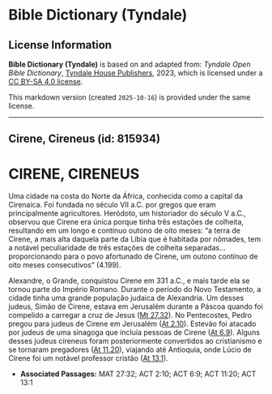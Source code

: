 # Bible Dictionary (Tyndale)

## License Information

**Bible Dictionary (Tyndale)** is based on and adapted from: _Tyndale Open Bible Dictionary_, [Tyndale House Publishers](https://tyndaleopenresources.com/), 2023, which is licensed under a [CC BY-SA 4.0 license](https://creativecommons.org/licenses/by-sa/4.0/legalcode.en).

This markdown version (created `2025-10-16`) is provided under the same license.



--------------------------------

## Cirene, Cireneus (id: 815934)

CIRENE, CIRENEUS
================

Uma cidade na costa do Norte da África, conhecida como a capital da Cirenaica. Foi fundada no século VII a.C. por gregos que eram principalmente agricultores. Heródoto, um historiador do século V a.C., observou que Cirene era única porque tinha três estações de colheita, resultando em um longo e contínuo outono de oito meses: “a terra de Cirene, a mais alta daquela parte da Líbia que é habitada por nômades, tem a notável peculiaridade de três estações de colheita separadas... proporcionando para o povo afortunado de Cirene, um outono contínuo de oito meses consecutivos” (4\.199\).

Alexandre, o Grande, conquistou Cirene em 331 a.C., e mais tarde ela se tornou parte do Império Romano. Durante o período do Novo Testamento, a cidade tinha uma grande população judaica de Alexandria. Um desses judeus, Simão de Cirene, estava em Jerusalém durante a Páscoa quando foi compelido a carregar a cruz de Jesus ([Mt 27\.32](https://ref.ly/Matt27:32)). No Pentecostes, Pedro pregou para judeus de Cirene em Jerusalém ([At 2\.10](https://ref.ly/Acts2:10)). Estevão foi atacado por judeus de uma sinagoga que incluía pessoas de Cirene ([At 6\.9](https://ref.ly/Acts6:9)). Alguns desses judeus cireneus foram posteriormente convertidos ao cristianismo e se tornaram pregadores ([At 11\.20](https://ref.ly/Acts11:20)), viajando até Antioquia, onde Lúcio de Cirene foi um notável professor cristão ([At 13\.1](https://ref.ly/Acts13:1)).

* **Associated Passages:** MAT 27:32; ACT 2:10; ACT 6:9; ACT 11:20; ACT 13:1

